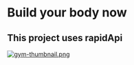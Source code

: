 # Build your body now
## This project uses rapidApi

[![gym-thumbnail.png](https://i.postimg.cc/9f9Rwj9M/gym-thumbnail.png)](https://postimg.cc/nsHcNg0b)
